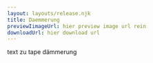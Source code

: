 ```yaml
---
layout: layouts/release.njk
title: Daemmerung
previewIimageUrl: hier preview image url rein
downloadUrl: hier download url
---
```

text zu tape dämmerung